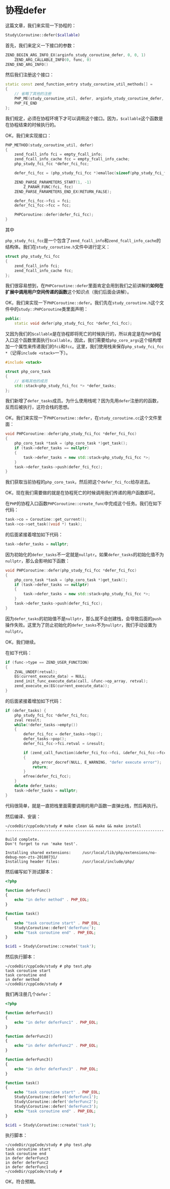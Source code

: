 # 协程defer

这篇文章，我们来实现一下协程的：

```php
Study\Coroutine::defer($callable)
```

首先，我们来定义一下接口的参数：

```cpp
ZEND_BEGIN_ARG_INFO_EX(arginfo_study_coroutine_defer, 0, 0, 1)
    ZEND_ARG_CALLABLE_INFO(0, func, 0)
ZEND_END_ARG_INFO()
```

然后我们注册这个接口：

```cpp
static const zend_function_entry study_coroutine_util_methods[] =
{
    // 省略了其他的注册
    PHP_ME(study_coroutine_util, defer, arginfo_study_coroutine_defer, ZEND_ACC_PUBLIC | ZEND_ACC_STATIC)
    PHP_FE_END
};
```

我们规定，必须在协程环境下才可以调用这个接口。因为，`$callable`这个函数是在协程结束的时候执行的。

OK，我们来实现接口：

```cpp
PHP_METHOD(study_coroutine_util, defer)
{
    zend_fcall_info fci = empty_fcall_info;
    zend_fcall_info_cache fcc = empty_fcall_info_cache;
    php_study_fci_fcc *defer_fci_fcc;

    defer_fci_fcc = (php_study_fci_fcc *)emalloc(sizeof(php_study_fci_fcc));

    ZEND_PARSE_PARAMETERS_START(1, -1)
        Z_PARAM_FUNC(fci, fcc)
    ZEND_PARSE_PARAMETERS_END_EX(RETURN_FALSE);

    defer_fci_fcc->fci = fci;
    defer_fci_fcc->fcc = fcc;

    PHPCoroutine::defer(defer_fci_fcc);
}
```

其中

`php_study_fci_fcc`是一个包含了`zend_fcall_info`和`zend_fcall_info_cache`的结构体。我们在`study_coroutine.h`文件中进行定义：

```cpp
struct php_study_fci_fcc
{
    zend_fcall_info fci;
    zend_fcall_info_cache fcc;
};
```

我们很容易想到，在`PHPCoroutine::defer`里面肯定会用到我们之前讲解的**如何在扩展中调用用户空间传递的函数**这个知识点（我们后面会讲解）。

OK，我们来实现一下`PHPCoroutine::defer`。我们先在`study_coroutine.h`这个文件中的`study::PHPCoroutine`类里面声明：

```cpp
public:
    static void defer(php_study_fci_fcc *defer_fci_fcc);
```

又因为我们的`$callable`是在协程即将死亡的时候执行的，所以肯定是在`PHP`协程入口这个函数里面执行`$callable`，因此，我们需要给`php_coro_args`这个结构增加一个属性来传递我们的`fci`和`fcc`。这里，我们使用栈来保存`php_study_fci_fcc *`（记得`include <stack>`一下）。

```cpp
#include <stack>

struct php_coro_task
{
    // 省略其他的成员
    std::stack<php_study_fci_fcc *> *defer_tasks;
};
```

我们新增了`defer_tasks`成员。为什么使用栈呢？因为先用`defer`注册的的函数，反而后被执行，这符合栈的思想。

OK，我们来实现一下`PHPCoroutine::defer`，在`study_coroutine.cc`这个文件里面：

```cpp
void PHPCoroutine::defer(php_study_fci_fcc *defer_fci_fcc)
{
    php_coro_task *task = (php_coro_task *)get_task();
    if (task->defer_tasks == nullptr)
    {
        task->defer_tasks = new std::stack<php_study_fci_fcc *>;
    }
    task->defer_tasks->push(defer_fci_fcc);
}
```

我们获取当前协程的`php_coro_task`，然后把这个`defer_fci_fcc`给存进去。

OK，现在我们需要做的就是在协程死亡的时候调用我们传递的用户函数即可。

在`PHP`的协程入口函数`PHPCoroutine::create_func`中完成这个任务。我们在如下代码：

```cpp
task->co = Coroutine::get_current();
task->co->set_task((void *) task);
```

的后面紧接着增加如下代码：

```cpp
task->defer_tasks = nullptr;
```

因为初始化的`defer_tasks`不一定就是`nullptr`。如果`defer_tasks`的初始化值不为`nullptr`，那么会影响如下函数：

```cpp
void PHPCoroutine::defer(php_study_fci_fcc *defer_fci_fcc)
{
    php_coro_task *task = (php_coro_task *)get_task();
    if (task->defer_tasks == nullptr)
    {
        task->defer_tasks = new std::stack<php_study_fci_fcc *>;
    }
    task->defer_tasks->push(defer_fci_fcc);
}
```

因为`defer_tasks`的初始值不是`nullptr`，那么就不会创建栈，会导致后面的`push`操作失败。这里为了防止初始化的`defer_tasks`不为`nullptr`，我们手动设置为`nullptr`。

OK，我们继续。

在如下代码：

```cpp
if (func->type == ZEND_USER_FUNCTION)
{
    ZVAL_UNDEF(retval);
    EG(current_execute_data) = NULL;
    zend_init_func_execute_data(call, &func->op_array, retval);
    zend_execute_ex(EG(current_execute_data));
}
```

的后面紧接着增加如下代码：

```cpp
if (defer_tasks) {
    php_study_fci_fcc *defer_fci_fcc;
    zval result;
    while(!defer_tasks->empty())
    {
        defer_fci_fcc = defer_tasks->top();
        defer_tasks->pop();
        defer_fci_fcc->fci.retval = &result;

        if (zend_call_function(&defer_fci_fcc->fci, &defer_fci_fcc->fcc) != SUCCESS)
        {
            php_error_docref(NULL, E_WARNING, "defer execute error");
            return;
        }
        efree(defer_fci_fcc);
    }
    delete defer_tasks;
    task->defer_tasks = nullptr;
}
```

代码很简单，就是一直把栈里面需要调用的用户函数一直弹出栈，然后再执行。

然后编译、安装：

```shell
~/codeDir/cppCode/study # make clean && make && make install
----------------------------------------------------------------------

Build complete.
Don't forget to run 'make test'.

Installing shared extensions:     /usr/local/lib/php/extensions/no-debug-non-zts-20180731/
Installing header files:          /usr/local/include/php/
```

然后编写如下测试脚本：

```php
<?php

function deferFunc()
{
    echo "in defer method" . PHP_EOL;
}

function task()
{
    echo "task coroutine start" . PHP_EOL;
    Study\Coroutine::defer('deferFunc');
    echo "task coroutine end" . PHP_EOL;
}

$cid1 = Study\Coroutine::create('task');
```

然后执行脚本：

```shell
~/codeDir/cppCode/study # php test.php 
task coroutine start
task coroutine end
in defer method
~/codeDir/cppCode/study # 
```

我们再注册几个`defer`：

```php
<?php

function deferFunc1()
{
    echo "in defer deferFunc1" . PHP_EOL;
}

function deferFunc2()
{
    echo "in defer deferFunc2" . PHP_EOL;
}

function deferFunc3()
{
    echo "in defer deferFunc3" . PHP_EOL;
}

function task()
{
    echo "task coroutine start" . PHP_EOL;
    Study\Coroutine::defer('deferFunc1');
    Study\Coroutine::defer('deferFunc2');
    Study\Coroutine::defer('deferFunc3');
    echo "task coroutine end" . PHP_EOL;
}

$cid1 = Study\Coroutine::create('task');
```

执行脚本：

```shell
~/codeDir/cppCode/study # php test.php 
task coroutine start
task coroutine end
in defer deferFunc3
in defer deferFunc2
in defer deferFunc1
~/codeDir/cppCode/study # 
```

OK，符合预期。

